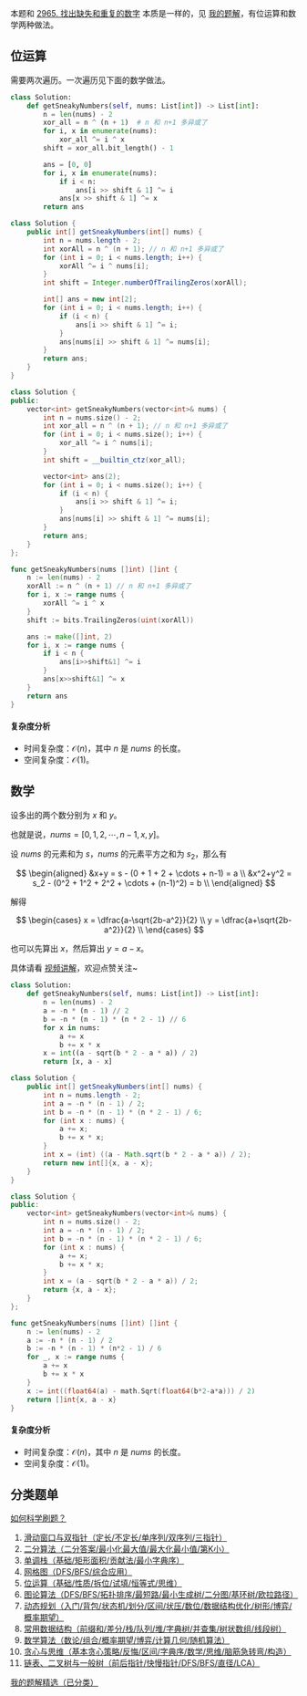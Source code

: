 本题和 [2965. 找出缺失和重复的数字](https://leetcode.cn/problems/find-missing-and-repeated-values/) 本质是一样的，见 [我的题解](https://leetcode.cn/problems/find-missing-and-repeated-values/solutions/2569783/mo-ni-pythonjavacgo-by-endlesscheng-mexz/)，有位运算和数学两种做法。

## 位运算

需要两次遍历。一次遍历见下面的数学做法。

```py [sol-Python3]
class Solution:
    def getSneakyNumbers(self, nums: List[int]) -> List[int]:
        n = len(nums) - 2
        xor_all = n ^ (n + 1)  # n 和 n+1 多异或了
        for i, x in enumerate(nums):
            xor_all ^= i ^ x
        shift = xor_all.bit_length() - 1

        ans = [0, 0]
        for i, x in enumerate(nums):
            if i < n:
                ans[i >> shift & 1] ^= i
            ans[x >> shift & 1] ^= x
        return ans
```

```java [sol-Java]
class Solution {
    public int[] getSneakyNumbers(int[] nums) {
        int n = nums.length - 2;
        int xorAll = n ^ (n + 1); // n 和 n+1 多异或了
        for (int i = 0; i < nums.length; i++) {
            xorAll ^= i ^ nums[i];
        }
        int shift = Integer.numberOfTrailingZeros(xorAll);

        int[] ans = new int[2];
        for (int i = 0; i < nums.length; i++) {
            if (i < n) {
                ans[i >> shift & 1] ^= i;
            }
            ans[nums[i] >> shift & 1] ^= nums[i];
        }
        return ans;
    }
}
```

```cpp [sol-C++]
class Solution {
public:
    vector<int> getSneakyNumbers(vector<int>& nums) {
        int n = nums.size() - 2;
        int xor_all = n ^ (n + 1); // n 和 n+1 多异或了
        for (int i = 0; i < nums.size(); i++) {
            xor_all ^= i ^ nums[i];
        }
        int shift = __builtin_ctz(xor_all);

        vector<int> ans(2);
        for (int i = 0; i < nums.size(); i++) {
            if (i < n) {
                ans[i >> shift & 1] ^= i;
            }
            ans[nums[i] >> shift & 1] ^= nums[i];
        }
        return ans;
    }
};
```

```go [sol-Go]
func getSneakyNumbers(nums []int) []int {
	n := len(nums) - 2
	xorAll := n ^ (n + 1) // n 和 n+1 多异或了
	for i, x := range nums {
		xorAll ^= i ^ x
	}
	shift := bits.TrailingZeros(uint(xorAll))

	ans := make([]int, 2)
	for i, x := range nums {
		if i < n {
			ans[i>>shift&1] ^= i
		}
		ans[x>>shift&1] ^= x
	}
	return ans
}
```

#### 复杂度分析

- 时间复杂度：$\mathcal{O}(n)$，其中 $n$ 是 $\textit{nums}$ 的长度。
- 空间复杂度：$\mathcal{O}(1)$。

## 数学

设多出的两个数分别为 $x$ 和 $y$。

也就是说，$\textit{nums} = [0,1,2,\cdots,n-1,x,y]$。

设 $\textit{nums}$ 的元素和为 $s$，$\textit{nums}$ 的元素平方之和为 $s_2$，那么有

$$
\begin{aligned}
&x+y = s - (0 + 1 + 2 + \cdots + n-1) = a     \\
&x^2+y^2 = s_2 - (0^2 + 1^2 + 2^2 + \cdots + (n-1)^2) = b   \\
\end{aligned}
$$

解得

$$
\begin{cases}
x  = \dfrac{a-\sqrt{2b-a^2}}{2}     \\
y  = \dfrac{a+\sqrt{2b-a^2}}{2}    \\
\end{cases}
$$

也可以先算出 $x$，然后算出 $y=a-x$。

具体请看 [视频讲解](https://www.bilibili.com/video/BV1Qp4me2Emz/)，欢迎点赞关注~

```py [sol-Python3]
class Solution:
    def getSneakyNumbers(self, nums: List[int]) -> List[int]:
        n = len(nums) - 2
        a = -n * (n - 1) // 2
        b = -n * (n - 1) * (n * 2 - 1) // 6
        for x in nums:
            a += x
            b += x * x
        x = int((a - sqrt(b * 2 - a * a)) / 2)
        return [x, a - x]
```

```java [sol-Java]
class Solution {
    public int[] getSneakyNumbers(int[] nums) {
        int n = nums.length - 2;
        int a = -n * (n - 1) / 2;
        int b = -n * (n - 1) * (n * 2 - 1) / 6;
        for (int x : nums) {
            a += x;
            b += x * x;
        }
        int x = (int) ((a - Math.sqrt(b * 2 - a * a)) / 2);
        return new int[]{x, a - x};
    }
}
```

```cpp [sol-C++]
class Solution {
public:
    vector<int> getSneakyNumbers(vector<int>& nums) {
        int n = nums.size() - 2;
        int a = -n * (n - 1) / 2;
        int b = -n * (n - 1) * (n * 2 - 1) / 6;
        for (int x : nums) {
            a += x;
            b += x * x;
        }
        int x = (a - sqrt(b * 2 - a * a)) / 2;
        return {x, a - x};
    }
};
```

```go [sol-Go]
func getSneakyNumbers(nums []int) []int {
	n := len(nums) - 2
	a := -n * (n - 1) / 2
	b := -n * (n - 1) * (n*2 - 1) / 6
	for _, x := range nums {
		a += x
		b += x * x
	}
	x := int((float64(a) - math.Sqrt(float64(b*2-a*a))) / 2)
	return []int{x, a - x}
}
```

#### 复杂度分析

- 时间复杂度：$\mathcal{O}(n)$，其中 $n$ 是 $\textit{nums}$ 的长度。
- 空间复杂度：$\mathcal{O}(1)$。

## 分类题单

[如何科学刷题？](https://leetcode.cn/circle/discuss/RvFUtj/)

1. [滑动窗口与双指针（定长/不定长/单序列/双序列/三指针）](https://leetcode.cn/circle/discuss/0viNMK/)
2. [二分算法（二分答案/最小化最大值/最大化最小值/第K小）](https://leetcode.cn/circle/discuss/SqopEo/)
3. [单调栈（基础/矩形面积/贡献法/最小字典序）](https://leetcode.cn/circle/discuss/9oZFK9/)
4. [网格图（DFS/BFS/综合应用）](https://leetcode.cn/circle/discuss/YiXPXW/)
5. [位运算（基础/性质/拆位/试填/恒等式/思维）](https://leetcode.cn/circle/discuss/dHn9Vk/)
6. [图论算法（DFS/BFS/拓扑排序/最短路/最小生成树/二分图/基环树/欧拉路径）](https://leetcode.cn/circle/discuss/01LUak/)
7. [动态规划（入门/背包/状态机/划分/区间/状压/数位/数据结构优化/树形/博弈/概率期望）](https://leetcode.cn/circle/discuss/tXLS3i/)
8. [常用数据结构（前缀和/差分/栈/队列/堆/字典树/并查集/树状数组/线段树）](https://leetcode.cn/circle/discuss/mOr1u6/)
9. [数学算法（数论/组合/概率期望/博弈/计算几何/随机算法）](https://leetcode.cn/circle/discuss/IYT3ss/)
10. [贪心与思维（基本贪心策略/反悔/区间/字典序/数学/思维/脑筋急转弯/构造）](https://leetcode.cn/circle/discuss/g6KTKL/)
11. [链表、二叉树与一般树（前后指针/快慢指针/DFS/BFS/直径/LCA）](https://leetcode.cn/circle/discuss/K0n2gO/)

[我的题解精选（已分类）](https://github.com/EndlessCheng/codeforces-go/blob/master/leetcode/SOLUTIONS.md)
